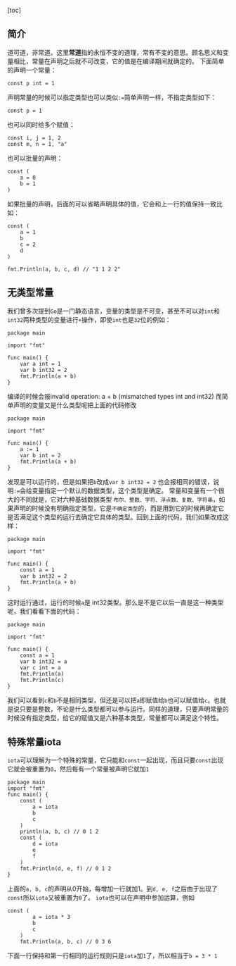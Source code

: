 [toc]

## 简介
道可道，非常道。这里**常道**指的永恒不变的道理，常有不变的意思。顾名思义和变量相比，常量在声明之后就不可改变，它的值是在编译期间就确定的。
下面简单的声明一个常量：
```
const p int = 1
```
声明常量的时候可以指定类型也可以类似``:=``简单声明一样，不指定类型如下：
```
const p = 1
```
也可以同时给多个赋值：
```
const i, j = 1, 2
const m, n = 1, "a"
```
也可以批量的声明：
```
const (
    a = 0
    b = 1
)
```
如果批量的声明，后面的可以省略声明具体的值，它会和上一行的值保持一致比如：
```
const (
    a = 1
    b
    c = 2
    d
)

fmt.Println(a, b, c, d) // "1 1 2 2"
```


## 无类型常量
我们曾多次提到``Go``是一门静态语言，变量的类型是不可变，甚至不可以对``int``和``int32``两种类型的变量进行``+``操作，即使``int``也是``32``位的例如：
```
package main

import "fmt"

func main() {
	var a int = 1
	var b int32 = 2
	fmt.Println(a + b)
}
```
编译的时候会报invalid operation: a + b (mismatched types int and int32)
而简单声明的变量又是什么类型呢把上面的代码修改
```
package main

import "fmt"

func main() {
	a := 1
	var b int = 2
	fmt.Println(a + b)
}
```
发现是可以运行的，但是如果把``b``改成``var b int32 = 2`` 也会报相同的错误，说明``:=``会给变量指定一个默认的数据类型，这个类型是确定。
常量和变量有一个很大的不同就是，它对六种基础数据类型 ``布尔、整数、字符、浮点数、复数、字符串``，如果声明的时候没有明确指定类型，它是``不确定类型``的，而是用到它的时候再确定它是否满足这个类型的运行去确定它具体的类型。回到上面的代码，我们如果改成这样：
```
package main

import "fmt"

func main() {
	const a = 1
	var b int32 = 2
	fmt.Println(a + b)
}
```
这时运行通过，运行的时候``a``是 int32类型。那么是不是它以后一直是这一种类型呢，我们看看下面的代码：
```
package main

import "fmt"

func main() {
	const a = 1
	var b int32 = a
    var c int = a
	fmt.Println(a)
    fmt.Println(c)
}
```
我们可以看到``c``和``b``不是相同类型，但还是可以把``a``即赋值给``b``也可以赋值给``c``。也就是说只要是整数，不论是什么类型都可以参与运行。同样的道理，只要声明常量的时候没有指定类型，给它的赋值又是六种基本类型，常量都可以满足这个特性。

## 特殊常量iota 
``iota``可以理解为一个特殊的常量，它只能和``const``一起出现，而且只要``const``出现它就会被重置为``0``，然后每有一个常量被声明它就加``1``
```
package main
import "fmt"
func main() {
	const (
		a = iota
		b
		c
	)
	println(a, b, c) // 0 1 2
	const (
		d = iota
		e
		f
	)
	fmt.Println(d, e, f) // 0 1 2
}
```
上面的``a, b, c``的声明从0开始，每增加一行就加1。到``d, e, f``之后由于出现了``const``所以``iota``又被重置为``0``了。
``iota``也可以在声明中参加运算，例如
```
const (
		a = iota * 3
		b
		c
	)
	fmt.Println(a, b, c) // 0 3 6
```
下面一行保持和第一行相同的运行规则只是``iota``加``1``了，所以相当于``b = 3 * 1``